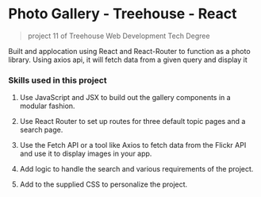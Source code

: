 # Photo Gallery - Treehouse - React

> project 11 of Treehouse Web Development Tech Degree

Built and applocation using React and React-Router to function as a photo library. Using axios api, it will fetch data from a given query and display it

### Skills used in this project

1. Use JavaScript and JSX to build out the gallery components in a modular fashion.

1. Use React Router to set up routes for three default topic pages and a search page.

1. Use the Fetch API or a tool like Axios to fetch data from the Flickr API and use it to display images in your app.

1. Add logic to handle the search and various requirements of the project.

1. Add to the supplied CSS to personalize the project.
